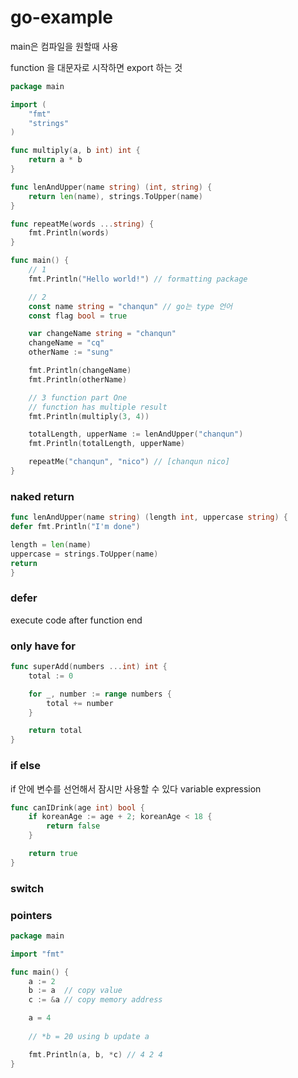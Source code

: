 # go-example

main은 컴파일을 원할때 사용

function 을 대문자로 시작하면 export 하는 것

```go
package main

import (
	"fmt"
	"strings"
)

func multiply(a, b int) int {
	return a * b
}

func lenAndUpper(name string) (int, string) {
	return len(name), strings.ToUpper(name)
}

func repeatMe(words ...string) {
	fmt.Println(words)
}

func main() {
	// 1
	fmt.Println("Hello world!") // formatting package

	// 2
	const name string = "chanqun" // go는 type 언어
	const flag bool = true

	var changeName string = "chanqun"
	changeName = "cq"
	otherName := "sung"

	fmt.Println(changeName)
	fmt.Println(otherName)

	// 3 function part One
	// function has multiple result
	fmt.Println(multiply(3, 4))

	totalLength, upperName := lenAndUpper("chanqun")
	fmt.Println(totalLength, upperName)

	repeatMe("chanqun", "nico") // [chanqun nico]
}
```

### naked return

```go
func lenAndUpper(name string) (length int, uppercase string) {
defer fmt.Println("I'm done")

length = len(name)
uppercase = strings.ToUpper(name)
return
}
```

### defer

execute code after function end

### only have for

```go
func superAdd(numbers ...int) int {
    total := 0

    for _, number := range numbers {
        total += number
    }

    return total
}
```

### if else
if 안에 변수를 선언해서 잠시만 사용할 수 있다
variable expression

```go
func canIDrink(age int) bool {
	if koreanAge := age + 2; koreanAge < 18 {
		return false
	}

	return true
}
```

### switch

### pointers
```go
package main

import "fmt"

func main() {
	a := 2
	b := a  // copy value
	c := &a // copy memory address

	a = 4
	
	// *b = 20 using b update a

	fmt.Println(a, b, *c) // 4 2 4
}
```